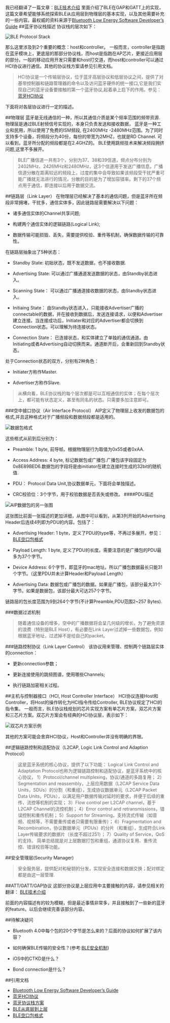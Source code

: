 我已经翻译了一篇文章：[BLE技术介绍](https://zhongxunchao.github.io/wiki/%E7%BF%BB%E8%AF%91/BLE%E6%8A%80%E6%9C%AF%E4%BB%8B%E7%BB%8D/) 
里面介绍了BLE在GAP和GATT上的实现，这篇文章希望能够系统探索BLE从应用层到物理层的基本实现，以及其他需要补充的一些内容。最权威的资料来源于[Bluetooth Low Energy Software Developer’s Guide](https://www.ti.com/lit/ug/swru271i/swru271i.pdf?ts=1592264196467&ref_url=https%253A%252F%252Fwww.ti.com%252Ftool%252FBLE-STACK)
##蓝牙协议栈描述
协议栈的层次如下：

![BLE Protocol Stack](./images/image1.png)

那么这里涉及到2个重要的概念：host和controller。 一般而言，controller是指跑在蓝牙模块上，更底层的那部分协议栈，而host是指跑在AP芯片，更接近应用层的部分。一般的移动应用开发只需要和host打交道，而host和controller可以通过HCI协议进行通信。其他的协议栈方案请参见引用文档。
>HCI协议是一个传输层协议，位于蓝牙高层协议和低层协议之间，提供了对基带控制器和链路管理器的命令以及访问蓝牙硬件的统一接口,它是我们实现自己的蓝牙设备要接触的第一个蓝牙协议,起着承上启下的作用。参见：[蓝牙HCI协议](https://blog.csdn.net/hushiganghu/article/details/61919261)

下面将对各层协议进行一定的描述。

##物理层
蓝牙是无线通信的一种，所以其通信介质是某个频率范围的频带资源.
物理层是通过BLE射频信号实现的，本身只负责发送和接收数据，
蓝牙是一种工业和民用，所以使用了免费的ISM频段, 在2400MHz -2480MHz范围。为了同时支持多个设备，将频段分为40份，每份的带宽为2MHZ，也就是RD Channel. 可以看到，蓝牙所分配的频段都是在2.4GHZ的。
BLE使用跳频技术来解决频段拥挤问题,这里不多展开。
>BLE广播信道一共有3个，分别为37、38和39信道，频点分布分别为2402MHz、2426MHz和2480MHz，这3个信道用于发送广播信息，广播信道分散在距离较远的频段上，过度的集中会导致如果该频段受干扰严重可能广播就无法进行的情况，分散的目的是为了增加容错率。剩下的37个频点用于通信，即连接以后用于数据交流。

##链路层（Link Layer）
在物理层已经解决了基本的通信问题，但是蓝牙所在频段非常拥堵，干扰多，通信实体多，因此链路层需要解决以下问题：

* 诸多通信实体的Channel共享问题;

* 构建两个通信实体的逻辑链路(Logical Link);

* 数据传输可能损毁、丢失，需要提供校验、重传等机制，确保数据传输的可靠性。

在链路层抽象出了5种状态：

* Standby State: 初始状态，既不发送数据，也不接收数据.

* Advertising State: 可以通过广播通道发送数据的状态，由Standby状态进入。

* Scanning State： 可以通过广播通道接收数据的状态，由Standby状态进入。

* Initiaing State： 由Standby状态进入，只能接收Advertiser广播的connectable的数据，并在接收到数据后，发送连接请求，以便和Advertiser建立连接。当连接成功后，Initiater和对应的Advertiser都会切换到Connection状态。可以理解为待连接状态。

* Connection State： 已连接状态，和实体建立了单独的通信通道。由Initiating或者Advertising自动切换而来。通道断开后，会重新回到Standby状态。

处于Connection状态的双方，分别有2种角色：

* Initiater方称作Master.

* Advertiser方称作Slave.

>从横向看，BLE协议栈的每个层次都是可以互相通信的实体；在每个层次上，都可能有状态定义，甚至有同名的状态。只需要多加注意即可。

###空中接口协议（Air Interface Protocol）
AIP定义了物理层上收发的数据包的格式,并且这种格式对于广播频段和数据频段都是适用的。

![数据包格式](./images/image2.png)

这些格式从前到后分别为：

* Preamble: 1 byte, 前导帧。根据物理层行为取值为0x55或者0xAA.

* Access Address: 4 byte, 标记数据包或广播包.广播包该字段固定为0x8E89BED6.数据包的字段将是由initiator在建立连接时生成的32bit的随机值.

* PDU： Protocol Data Unit,协议数据单元，下面将会单独描述。

* CRC校验位：3个字节，用于校验数据是否丢失或修改。
####PDU描述

![AIP数据包的另一张图](./images/image3.png)

这张图比前面一张描述的更加详细，从图中可以看到，从第3列开始的Advertising Header后连续4列即为PDU的内容。包括了：

* Advertising Header: 1 byte，定义了PDU的type等，不再过多展开。参见：[BLE空口包格式](https://www.cnblogs.com/iini/p/8977806.html)

* Payload Length: 1 byte, 定义了PDU的长度。需要注意的是广播包的PDU最多为37个字节。

* Device Address: 6个字节，即蓝牙的mac地址。所以广播包数据最长只能31个字节。（这里PDU并未计算Header和Payload Length）

* Advertising Data: 数据包或广播包的数据。如果是广播包，该部分最大31个字节。如果是数据包，该部分最大可达257个字节。

链路层的包长度范围为9到264个字节(不计算Preamble,PDU范围2~257 Bytes).

###数据过滤机制
>随着通信设备的增多，空中的广播数据将会呈几何级的增长，为了避免资源的浪费（特别是BLE Host），有必要在Link Layer过滤掉一些数据包，例如根据蓝牙地址，过滤掉不是给自己的packet。

###链路控制协议（Link Layer Control）
该协议用来管理、控制两个链路层实体的connection：

* 更新connection参数；

* 更新连接使用的跳频图谱，使用哪些Channels;

* 执行链路加密相关过程。

##主机与控制器接口（HCI, Host Controller Interface）
HCI协议连接Host和Controller，将Host的操作转化为HCI指令传给Controller, BLE协议规定了HCI的指令集。
一般而言，BLE协议栈规划的芯片实现方案有单芯片方案，双芯片方案和三芯片方案。双芯片方案会有经典的HCI协议层，表示如下：

![双芯片方案示例](./images/image5.png)

其他的方案可能会舍弃HCI协议，Host和Controller并没有明确的界限。

##逻辑链路控制和适配协议（L2CAP, Logic Link Control and Adaption Protocol）

>这是蓝牙系统的核心协议，提供了以下功能：
Logical Link Control and Adaptation Protocol也称为逻辑链路控制和适配协议，是蓝牙系统中的核心协议，
1）Protocol/channel multiplexing，协议/通道的多路复用；
2）Segmentation and reassembly，上层应用数据（L2CAP Service Data Units，SDUs）的分割（和重组），生成协议数据单元（L2CAP Packet Data Units，PDUs），以满足用户数据传输对延时的要求，并便于后续的重传、流控等机制的实现；
3）Flow control per L2CAP channel，基于L2CAP Channel的流控机制；
4）Error control and retransmissions，错误控制和重传机制；
5）Support for Streaming，支持流式传输（如音频、视频等，不需要重传或者只需要有限重传）；
6）Fragmentation and Recombination，协议数据单元（PDUs）的分片（和重组），生成符合Link Layer传输要求的数据片（长度不超过251）；
7）Quality of Service，QoS的支持。
简单总结就是对上层数据打包和重组，通道协议复用、重传流控、错误校验等功能。

##安全管理层(Security Manager)
>安全服务层，提供配对和秘钥的分发，实现安全连接和数据交换；配对绑定都是由这一层管理.

##ATT/GATT/GAP协议
这部分协议是上层应用中主要接触的内容，请参见相关的翻译：
[BLE技术介绍](https://zhongxunchao.github.io/wiki/%E7%BF%BB%E8%AF%91/BLE%E6%8A%80%E6%9C%AF%E4%BB%8B%E7%BB%8D/)

前面的内容描述有的较为模糊，但是最近事情非常多，并且接触到了一些新的蓝牙的feature。以后会继续完善该部分内容。

##待解决疑问

* Bluetooth 4.0中每个包的20个字节是怎么来的？后面的协议如何扩展了该内容？

* 如何确保BLE传输的安全性？(参考:[BLE安全机制](https://www.cnblogs.com/crazyprince/p/10342236.html))

* iOS中的CTKD是什么？ 

* Bond connection是什么？


##引用文档
* [Bluetooth Low Energy Software Developer’s Guide](https://www.ti.com/lit/ug/swru271i/swru271i.pdf?ts=1592264196467&ref_url=https%253A%252F%252Fwww.ti.com%252Ftool%252FBLE-STACK)
* [蓝牙HCI协议](https://blog.csdn.net/hushiganghu/article/details/61919261)
* [蓝牙协议栈方案](https://www.cnblogs.com/iini/p/8834970.html)
* [BLE从底层到上层](https://blog.csdn.net/wuneiqiang/article/details/100569072)
* [BLE空口包格式](https://www.cnblogs.com/iini/p/8977806.html)